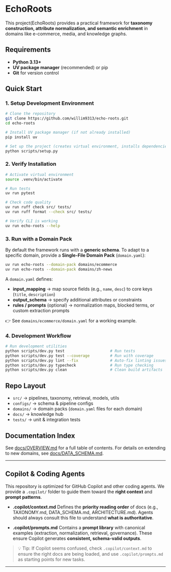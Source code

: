 # EchoRoots

This project(EchoRoots) provides a practical framework for **taxonomy construction, attribute normalization, and semantic enrichment** in domains like e-commerce, media, and knowledge graphs.

## Requirements

- **Python 3.13+** 
- **UV package manager** (recommended) or pip
- **Git** for version control

## Quick Start

### 1. Setup Development Environment

```bash
# Clone the repository
git clone https://github.com/willim9313/echo-roots.git
cd echo-roots

# Install UV package manager (if not already installed)
pip install uv

# Set up the project (creates virtual environment, installs dependencies)
python scripts/setup.py
```

### 2. Verify Installation

```bash
# Activate virtual environment
source .venv/bin/activate

# Run tests
uv run pytest

# Check code quality
uv run ruff check src/ tests/
uv run ruff format --check src/ tests/

# Verify CLI is working
uv run echo-roots --help
```

### 3. Run with a Domain Pack

By default the framework runs with a **generic schema**.
To adapt to a specific domain, provide a **Single-File Domain Pack** (`domain.yaml`):

```bash
uv run echo-roots --domain-pack domains/ecommerce
uv run echo-roots --domain-pack domains/zh-news
```

A `domain.yaml` defines:

* **input\_mapping** → map source fields (e.g., `name`, `desc`) to core keys (`title`, `description`)
* **output\_schema** → specify additional attributes or constraints
* **rules / prompts** (optional) → normalization maps, blocked terms, or custom extraction prompts

👉 See `domains/ecommerce/domain.yaml` for a working example.

### 4. Development Workflow

```bash
# Run development utilities
python scripts/dev.py test                    # Run tests
python scripts/dev.py test --coverage         # Run with coverage
python scripts/dev.py lint --fix              # Auto-fix linting issues
python scripts/dev.py typecheck               # Run type checking
python scripts/dev.py clean                   # Clean build artifacts
```

## Repo Layout

* `src/` → pipelines, taxonomy, retrieval, models, utils
* `configs/` → schema & pipeline configs
* `domains/` → domain packs (`domain.yaml` files for each domain)
* `docs/` → knowledge hub
* `tests/` → unit & integration tests

## Documentation Index

See [docs/OVERVIEW.md](docs/OVERVIEW.md) for a full table of contents.
For details on extending to new domains, see [docs/DATA\_SCHEMA.md](docs/DATA_SCHEMA.md).

---

## Copilot & Coding Agents

This repository is optimized for GitHub Copilot and other coding agents.
We provide a `.copilot/` folder to guide them toward the **right context** and **prompt patterns**.

* **.copilot/context.md**
  Defines the **priority reading order** of docs (e.g., TAXONOMY.md, DATA\_SCHEMA.md, ARCHITECTURE.md).
  Agents should always consult this file to understand **what is authoritative**.

* **.copilot/prompts.md**
  Contains a **prompt library** with canonical examples (extraction, normalization, retrieval, governance).
  These ensure Copilot generates **consistent, schema-valid outputs**.

> 💡 Tip: If Copilot seems confused, check `.copilot/context.md` to ensure the right docs are being loaded, and use `.copilot/prompts.md` as starting points for new tasks.

---
